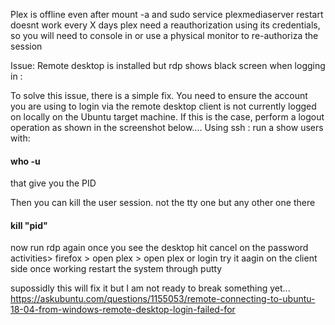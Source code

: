 Plex is offline even after mount -a and sudo service plexmediaserver restart doesnt work 
every X days plex need a reauthorization using its credentials, so you will need to console in or use a physical monitor to re-authoriza the session

Issue:
Remote desktop is installed but rdp shows black screen when logging in :

To solve this issue, there is a simple fix.  You need to ensure the account you are using to login via the remote 
desktop client is not currently logged on locally on the Ubuntu target machine. 
If this is the case, perform a logout operation as shown in the screenshot below….
Using ssh :
run a show users with:
#### who -u

that give you the PID

Then you can kill the user session. not the tty one but any other one there

#### kill "pid"
now run rdp again
once you see the desktop hit cancel on the password
activities> firefox > open plex > open plex or login
try it aagin on the client side
once working restart the system through putty

supossidly this will fix it but I am not ready to break something yet...
https://askubuntu.com/questions/1155053/remote-connecting-to-ubuntu-18-04-from-windows-remote-desktop-login-failed-for
